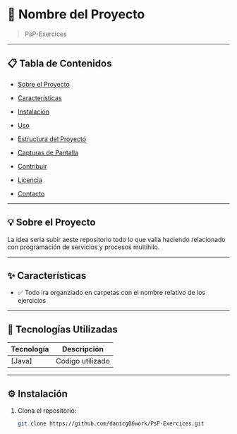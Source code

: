 # 🚀 Nombre del Proyecto

> PsP-Exercices

---

## 📋 Tabla de Contenidos

- [Sobre el Proyecto](#sobre-el-proyecto)
- [Características](#características)

- [Instalación](#instalación)
- [Uso](#uso)
- [Estructura del Proyecto](#estructura-del-proyecto)
- [Capturas de Pantalla](#capturas-de-pantalla)
- [Contribuir](#contribuir)
- [Licencia](#licencia)
- [Contacto](#contacto)

---

## 💡 Sobre el Proyecto

La idea seria subir aeste repositorio todo lo que valla haciendo relacionado con programación de servicios y procesos multihilo.


---

## ✨ Características

- ✅ Todo ira organziado en carpetas con el nombre relativo de los ejercicios

---

## 🧰 Tecnologías Utilizadas

| Tecnología | Descripción |
|-------------|-------------|
| [Java] | Codigo utilizado|

---

## ⚙️ Instalación

1. Clona el repositorio:

   ```bash
   git clone https://github.com/danicg06work/PsP-Exercices.git

